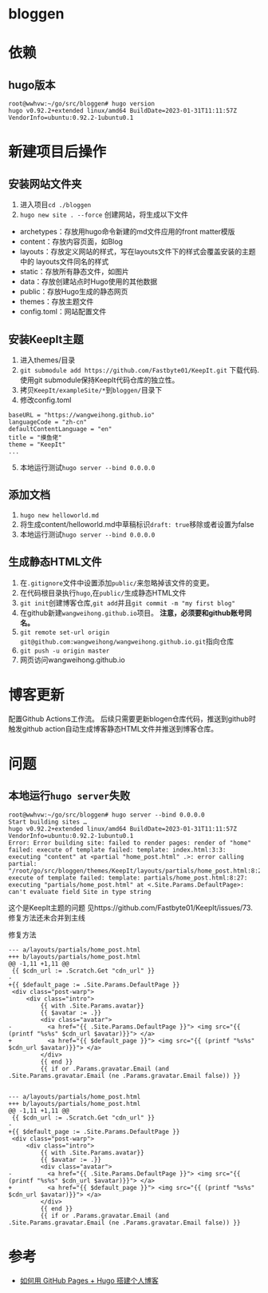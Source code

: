 # bloggen

# 依赖
## hugo版本
```
root@wwhvw:~/go/src/bloggen# hugo version
hugo v0.92.2+extended linux/amd64 BuildDate=2023-01-31T11:11:57Z VendorInfo=ubuntu:0.92.2-1ubuntu0.1
```

# 新建项目后操作
## 安装网站文件夹
1. 进入项目`cd ./bloggen`
2. `hugo new site . --force` 创建网站，将生成以下文件
* archetypes：存放用hugo命令新建的md文件应用的front matter模版
* content：存放内容页面，如Blog
* layouts：存放定义网站的样式，写在layouts文件下的样式会覆盖安装的主题中的 layouts文件同名的样式
* static：存放所有静态文件，如图片
* data：存放创建站点时Hugo使用的其他数据
* public：存放Hugo生成的静态网页
* themes：存放主题文件
* config.toml：网站配置文件

## 安装KeepIt主题
1. 进入themes/目录
2. `git submodule add https://github.com/Fastbyte01/KeepIt.git` 下载代码. 使用git
submodule保持KeepIt代码仓库的独立性。
3. 拷贝`KeepIt/exampleSite/*`到`bloggen/`目录下
4. 修改config.toml
```
baseURL = "https://wangweihong.github.io"
languageCode = "zh-cn"
defaultContentLanguage = "en"
title = "摸鱼佬"
theme = "KeepIt"
...
```
5. 本地运行测试`hugo server --bind 0.0.0.0`

## 添加文档
1. `hugo new helloworld.md`
2. 将生成content/helloworld.md中草稿标识`draft: true`移除或者设置为false
3. 本地运行测试`hugo server --bind 0.0.0.0`

## 生成静态HTML文件
1. 在`.gitignore`文件中设置添加`public/`来忽略掉该文件的变更。
2. 在代码根目录执行`hugo`,在`public/`生成静态HTML文件
3. `git init`创建博客仓库,`git add`并且`git commit -m "my first blog"`
4. 在github新建`wangweihong.github.io`项目。 **注意，必须要和github账号同名。**
5. `git remote set-url origin git@github.com:wangweihong/wangweihong.github.io.git`指向仓库
6. `git push -u origin master`
7. 网页访问wangweihong.github.io

# 博客更新
配置Github Actions工作流。
后续只需要更新blogen仓库代码，推送到github时触发github action自动生成博客静态HTML文件并推送到博客仓库。

# 问题
## 本地运行`hugo server`失败
```
root@wwhvw:~/go/src/bloggen# hugo server --bind 0.0.0.0
Start building sites …
hugo v0.92.2+extended linux/amd64 BuildDate=2023-01-31T11:11:57Z VendorInfo=ubuntu:0.92.2-1ubuntu0.1
Error: Error building site: failed to render pages: render of "home" failed: execute of template failed: template: index.html:3:3: executing "content" at <partial "home_post.html" .>: error calling partial: "/root/go/src/bloggen/themes/KeepIt/layouts/partials/home_post.html:8:27": execute of template failed: template: partials/home_post.html:8:27: executing "partials/home_post.html" at <.Site.Params.DefaultPage>: can't evaluate field Site in type string
```
这个是KeepIt主题的问题
见https://github.com/Fastbyte01/KeepIt/issues/73. 修复方法还未合并到主线

修复方法
```
--- a/layouts/partials/home_post.html
+++ b/layouts/partials/home_post.html
@@ -1,11 +1,11 @@
 {{ $cdn_url := .Scratch.Get "cdn_url" }}
-
+{{ $default_page := .Site.Params.DefaultPage }}
 <div class="post-warp">
     <div class="intro">
         {{ with .Site.Params.avatar}}
         {{ $avatar := .}}
         <div class="avatar">
-          <a href="{{ .Site.Params.DefaultPage }}"> <img src="{{ (printf "%s%s" $cdn_url $avatar)}}"> </a>
+          <a href="{{ $default_page }}"> <img src="{{ (printf "%s%s" $cdn_url $avatar)}}"> </a>
         </div>
         {{ end }}
         {{ if or .Params.gravatar.Email (and .Site.Params.gravatar.Email (ne .Params.gravatar.Email false)) }}


--- a/layouts/partials/home_post.html
+++ b/layouts/partials/home_post.html
@@ -1,11 +1,11 @@
 {{ $cdn_url := .Scratch.Get "cdn_url" }}
-
+{{ $default_page := .Site.Params.DefaultPage }}
 <div class="post-warp">
     <div class="intro">
         {{ with .Site.Params.avatar}}
         {{ $avatar := .}}
         <div class="avatar">
-          <a href="{{ .Site.Params.DefaultPage }}"> <img src="{{ (printf "%s%s" $cdn_url $avatar)}}"> </a>
+          <a href="{{ $default_page }}"> <img src="{{ (printf "%s%s" $cdn_url $avatar)}}"> </a>
         </div>
         {{ end }}
         {{ if or .Params.gravatar.Email (and .Site.Params.gravatar.Email (ne .Params.gravatar.Email false)) }}

```

# 参考
* [如何用 GitHub Pages + Hugo 搭建个人博客](https://cuttontail.blog/blog/create-a-wesite-using-github-pages-and-hugo/)